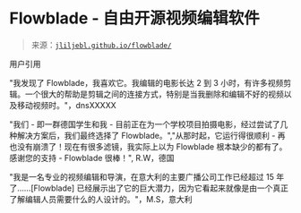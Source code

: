 <!--yml

分类：未分类

日期：2024 年 05 月 27 日 14:52:26

-->

# Flowblade - 自由开源视频编辑软件

> 来源：[`jliljebl.github.io/flowblade/`](https://jliljebl.github.io/flowblade/)

用户引用

"我发现了 Flowblade，我喜欢它。我编辑的电影长达 2 到 3 小时，有许多视频剪辑。一个很大的帮助是剪辑之间的连接方式，特别是当我删除和编辑不好的视频以及移动视频时。"，dnsXXXXX

"我们 - 即一群德国学生和我 - 目前正在为一个学校项目拍摄电影，经过尝试了几种解决方案后，我们最终选择了 Flowblade。","从那时起，它运行得很顺利 - 再也没有崩溃了！现在有很多滤镜，我实际上以为 Flowblade 根本缺少的都有了。感谢您的支持 - Flowblade 很棒！", R.W，德国

"我是一名专业的视频编辑和导演，在意大利的主要广播公司工作已经超过 15 年了……[Flowblade] 已经展示出了它的巨大潜力，因为它看起来就像是由一个真正了解编辑人员需要什么的人设计的。"，M.S，意大利
